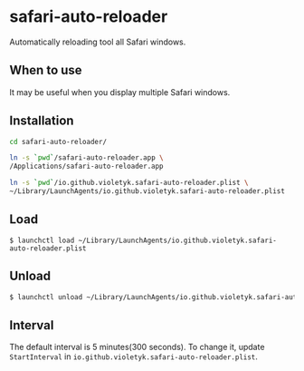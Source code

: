 # safari-auto-reloader

Automatically reloading tool all Safari windows.

## When to use
It may be useful when you display multiple Safari windows.

## Installation

```bash
cd safari-auto-reloader/

ln -s `pwd`/safari-auto-reloader.app \
/Applications/safari-auto-reloader.app

ln -s `pwd`/io.github.violetyk.safari-auto-reloader.plist \
~/Library/LaunchAgents/io.github.violetyk.safari-auto-reloader.plist
```

## Load

```base
$ launchctl load ~/Library/LaunchAgents/io.github.violetyk.safari-auto-reloader.plist
```

## Unload

```bash
$ launchctl unload ~/Library/LaunchAgents/io.github.violetyk.safari-auto-reloader.plist
```

## Interval
The default interval is 5 minutes(300 seconds). To change it, update `StartInterval` in `io.github.violetyk.safari-auto-reloader.plist`.
